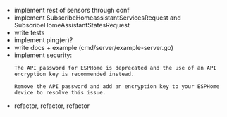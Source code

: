 * implement rest of sensors through conf
* implement SubscribeHomeassistantServicesRequest and SubscribeHomeAssistantStatesRequest
* write tests
* implement ping(er)?
* write docs + example (cmd/server/example-server.go)
* implement security:
  ```
  The API password for ESPHome is deprecated and the use of an API encryption key is recommended instead.

  Remove the API password and add an encryption key to your ESPHome device to resolve this issue.
  ```
* refactor, refactor, refactor
